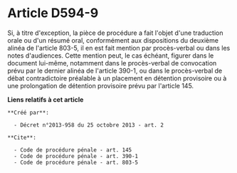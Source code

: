 # Article D594-9

Si, à titre d'exception, la pièce de procédure a fait l'objet d'une traduction orale ou d'un résumé oral, conformément aux
dispositions du deuxième alinéa de l'article 803-5, il en est fait mention par procès-verbal ou dans les notes d'audiences.
Cette mention peut, le cas échéant, figurer dans le document lui-même, notamment dans le procès-verbal de convocation prévu
par le dernier alinéa de l'article 390-1, ou dans le procès-verbal de débat contradictoire préalable à un placement en
détention provisoire ou à une prolongation de détention provisoire prévu par l'article 145.

**Liens relatifs à cet article**

	**Créé par**:

	  - Décret n°2013-958 du 25 octobre 2013 - art. 2

	**Cite**:

	  - Code de procédure pénale - art. 145
	  - Code de procédure pénale - art. 390-1
	  - Code de procédure pénale - art. 803-5
